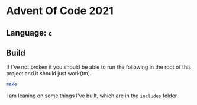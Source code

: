# Advent Of Code 2021

## Language: `c`

## Build
If I've not broken it you should be able to run the following in the root of this project and it should just work(tm).

```sh
make
```

I am leaning on some things I've built, which are in the `includes` folder.